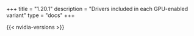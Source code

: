 +++
title = "1.20.1"
description = "Drivers included in each GPU-enabled variant"
type = "docs"
+++

{{< nvidia-versions >}}
